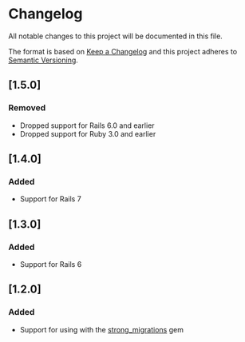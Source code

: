 # Changelog
All notable changes to this project will be documented in this file.

The format is based on [Keep a Changelog](http://keepachangelog.com/en/1.0.0/)
and this project adheres to [Semantic Versioning](http://semver.org/spec/v2.0.0.html).

## [1.5.0]
### Removed
- Dropped support for Rails 6.0 and earlier
- Dropped support for Ruby 3.0 and earlier

## [1.4.0]
### Added
- Support for Rails 7

## [1.3.0]
### Added
- Support for Rails 6

## [1.2.0]
### Added
- Support for using with the [strong_migrations](https://github.com/ankane/strong_migrations) gem
